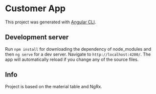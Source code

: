 # Customer App

This project was generated with [Angular CLI](https://github.com/angular/angular-cli).

## Development server

Run `npm install` for downloading the dependency of node_modules and then `ng serve` for a dev server. Navigate to `http://localhost:4200/`. The app will automatically reload if you change any of the source files.

## Info

Project is based on the material table and NgRx.
